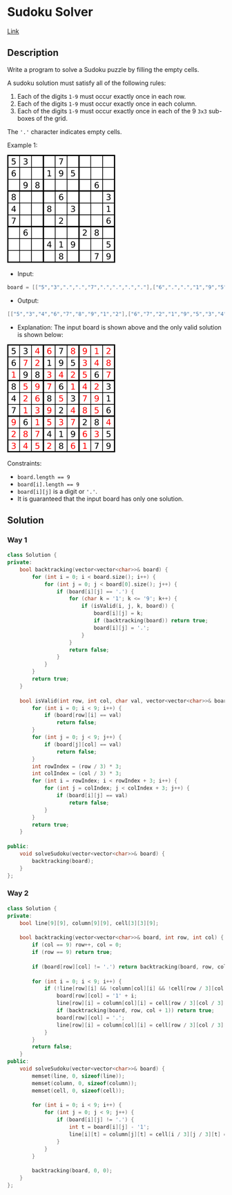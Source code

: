 # Sudoku Solver

[Link](https://leetcode.com/problems/sudoku-solver/description/)

## Description

Write a program to solve a Sudoku puzzle by filling the empty cells.

A sudoku solution must satisfy all of the following rules:

1. Each of the digits `1-9` must occur exactly once in each row.
2. Each of the digits `1-9` must occur exactly once in each column.
3. Each of the digits `1-9` must occur exactly once in each of the 9 `3x3` sub-boxes of the grid.

The `'.'` character indicates empty cells.

Example 1:

![question](./Sudoku-by-L2G-20050714.svg.png)

- Input:

```C++
board = [["5","3",".",".","7",".",".",".","."],["6",".",".","1","9","5",".",".","."],[".","9","8",".",".",".",".","6","."],["8",".",".",".","6",".",".",".","3"],["4",".",".","8",".","3",".",".","1"],["7",".",".",".","2",".",".",".","6"],[".","6",".",".",".",".","2","8","."],[".",".",".","4","1","9",".",".","5"],[".",".",".",".","8",".",".","7","9"]]
```

- Output:

```C++
[["5","3","4","6","7","8","9","1","2"],["6","7","2","1","9","5","3","4","8"],["1","9","8","3","4","2","5","6","7"],["8","5","9","7","6","1","4","2","3"],["4","2","6","8","5","3","7","9","1"],["7","1","3","9","2","4","8","5","6"],["9","6","1","5","3","7","2","8","4"],["2","8","7","4","1","9","6","3","5"],["3","4","5","2","8","6","1","7","9"]]
```

- Explanation: The input board is shown above and the only valid solution is shown below:

![solution](./250px-Sudoku-by-L2G-20050714_solution.svg.png)

Constraints:

- `board.length == 9`
- `board[i].length == 9`
- `board[i][j]` is a digit or `'.'`.
- It is guaranteed that the input board has only one solution.

## Solution

### Way 1

```C++
class Solution {
private:
    bool backtracking(vector<vector<char>>& board) {
        for (int i = 0; i < board.size(); i++) {
            for (int j = 0; j < board[0].size(); j++) {
                if (board[i][j] == '.') {
                    for (char k = '1'; k <= '9'; k++) {
                        if (isValid(i, j, k, board)) {
                            board[i][j] = k;
                            if (backtracking(board)) return true;
                            board[i][j] = '.';
                        }
                    }
                    return false;
                }
            }
        }
        return true;
    }

    bool isValid(int row, int col, char val, vector<vector<char>>& board) {
        for (int i = 0; i < 9; i++) {
            if (board[row][i] == val)
                return false;
        }
        for (int j = 0; j < 9; j++) {
            if (board[j][col] == val)
                return false;
        }
        int rowIndex = (row / 3) * 3;
        int colIndex = (col / 3) * 3;
        for (int i = rowIndex; i < rowIndex + 3; i++) {
            for (int j = colIndex; j < colIndex + 3; j++) {
                if (board[i][j] == val)
                    return false;
            }
        }
        return true;
    }

public:
    void solveSudoku(vector<vector<char>>& board) {
        backtracking(board);
    }
};
```

### Way 2

```C++
class Solution {
private:
    bool line[9][9], column[9][9], cell[3][3][9];

    bool backtracking(vector<vector<char>>& board, int row, int col) {
        if (col == 9) row++, col = 0;
        if (row == 9) return true;

        if (board[row][col] != '.') return backtracking(board, row, col + 1);

        for (int i = 0; i < 9; i++) {
            if (!line[row][i] && !column[col][i] && !cell[row / 3][col / 3][i]) {
                board[row][col] = '1' + i;
                line[row][i] = column[col][i] = cell[row / 3][col / 3][i] = true;
                if (backtracking(board, row, col + 1)) return true;
                board[row][col] = '.';
                line[row][i] = column[col][i] = cell[row / 3][col / 3][i] = false;
            }
        }
        return false;
    }
public:
    void solveSudoku(vector<vector<char>>& board) {
        memset(line, 0, sizeof(line));
        memset(column, 0, sizeof(column));
        memset(cell, 0, sizeof(cell));

        for (int i = 0; i < 9; i++) {
            for (int j = 0; j < 9; j++) {
                if (board[i][j] != '.') {
                    int t = board[i][j] - '1';
                    line[i][t] = column[j][t] = cell[i / 3][j / 3][t] = true;
                }
            }
        }

        backtracking(board, 0, 0);
    }
};
```
